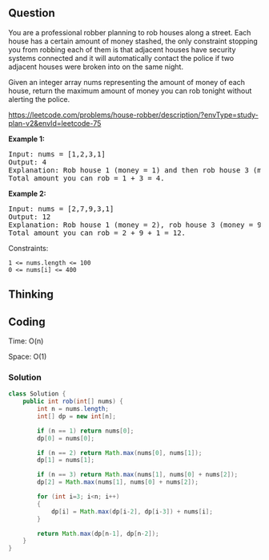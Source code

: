 ## Question
You are a professional robber planning to rob houses along a street. Each house has a certain amount of money stashed, the only constraint stopping you from robbing each of them is that adjacent houses have security systems connected and it will automatically contact the police if two adjacent houses were broken into on the same night.

Given an integer array nums representing the amount of money of each house, return the maximum amount of money you can rob tonight without alerting the police.

https://leetcode.com/problems/house-robber/description/?envType=study-plan-v2&envId=leetcode-75

**Example 1:**
<pre>
Input: nums = [1,2,3,1]
Output: 4
Explanation: Rob house 1 (money = 1) and then rob house 3 (money = 3).
Total amount you can rob = 1 + 3 = 4.
</pre>

**Example 2:**
<pre>
Input: nums = [2,7,9,3,1]
Output: 12
Explanation: Rob house 1 (money = 2), rob house 3 (money = 9) and rob house 5 (money = 1).
Total amount you can rob = 2 + 9 + 1 = 12.
</pre>

Constraints:

    1 <= nums.length <= 100
    0 <= nums[i] <= 400

## Thinking


## Coding
Time: O(n)

Space: O(1)

### Solution
```java
class Solution {
    public int rob(int[] nums) {
        int n = nums.length;
        int[] dp = new int[n];

        if (n == 1) return nums[0];
        dp[0] = nums[0];

        if (n == 2) return Math.max(nums[0], nums[1]);
        dp[1] = nums[1];

        if (n == 3) return Math.max(nums[1], nums[0] + nums[2]);
        dp[2] = Math.max(nums[1], nums[0] + nums[2]);

        for (int i=3; i<n; i++)
        {
            dp[i] = Math.max(dp[i-2], dp[i-3]) + nums[i];
        }

        return Math.max(dp[n-1], dp[n-2]);
    }
}
```
